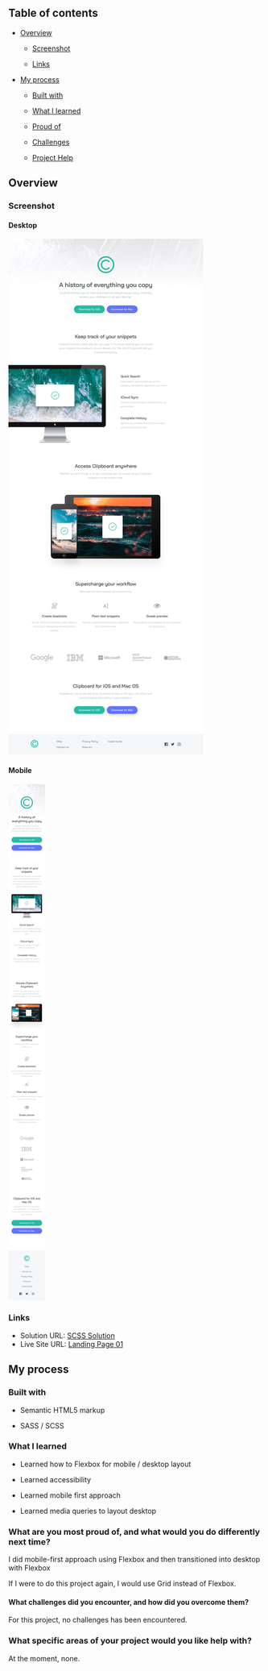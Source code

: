 ## Table of contents

- [Overview](#overview)

  - [Screenshot](#screenshot)

  - [Links](#links)

- [My process](#my-process)

  - [Built with](#built-with)

  - [What I learned](#what-i-learned)

  - [Proud of](#What-are-you-most-proud-of-and-what-would-you-do-differently-next-time)

  - [Challenges](#What-challenges-did-you-encounter-and-how-did-you-overcome-them)

  - [Project Help](#What-specific-areas-of-your-project-would-you-like-help-with)



## Overview

### Screenshot

#### Desktop

![Responsive Desktop Design ](Landing%20Page%2002/design/desktop-design.jpg)


#### Mobile

![Responsive Mobile Design ](/Landing%20Page%2002/design/mobile-design.jpg)


### Links

- Solution URL: [SCSS Solution](https://github.com/FengDenny/Frontend-Mentor-Challenges/blob/main/Landing%20Page%2002/style.scss)
- Live Site URL: [Landing Page 01 ](https://landingpagee02.netlify.app/)

## My process

### Built with

- Semantic HTML5 markup

- SASS / SCSS


### What I learned

- Learned how to Flexbox for mobile / desktop layout

- Learned accessibility

- Learned mobile first approach 

- Learned media queries to layout desktop


### What are you most proud of, and what would you do differently next time?

I did mobile-first approach using Flexbox and then transitioned into desktop with Flexbox

If I were to do this project again, I would use Grid instead of Flexbox.

#### What challenges did you encounter, and how did you overcome them?

For this project, no challenges has been encountered.

### What specific areas of your project would you like help with?

At the moment, none.
